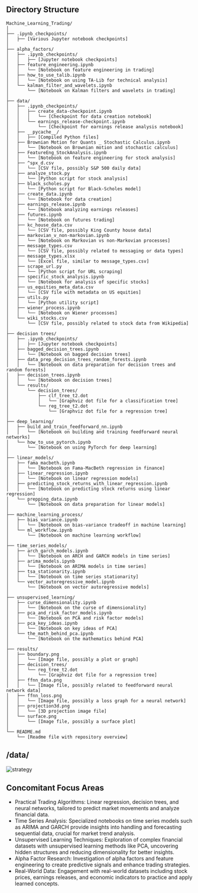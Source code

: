 ## Directory Structure

```
Machine_Learning_Trading/
│
├── .ipynb_checkpoints/
│   ├── [Various Jupyter notebook checkpoints]
│
├── alpha_factors/
│   ├── .ipynb_checkpoints/
│   │   ├── [Jupyter notebook checkpoints]
│   ├── feature_engineering.ipynb
│   │   └── [Notebook on feature engineering in trading]
│   ├── how_to_use_talib.ipynb
│   │   └── [Notebook on using TA-Lib for technical analysis]
│   └── kalman_filter_and_wavelets.ipynb
│       └── [Notebook on Kalman filters and wavelets in trading]
│
├── data/
│   ├── .ipynb_checkpoints/
│   │   ├── create_data-checkpoint.ipynb
│   │   │   └── [Checkpoint for data creation notebook]
│   │   └── earnings_release-checkpoint.ipynb
│   │       └── [Checkpoint for earnings release analysis notebook]
│   ├── __pycache__/
│   │   ├── [Compiled Python files]
│   ├── Brownian Motion for Quants _ Stochastic Calculus.ipynb
│   │   └── [Notebook on Brownian motion and stochastic calculus]
│   ├── FeatureEng_StockAnalysis.ipynb
│   │   └── [Notebook on feature engineering for stock analysis]
│   ├── ^spx_d.csv
│   │   └── [CSV file, possibly S&P 500 daily data]
│   ├── analyze_stock.py
│   │   └── [Python script for stock analysis]
│   ├── black_scholes.py
│   │   └── [Python script for Black-Scholes model]
│   ├── create_data.ipynb
│   │   └── [Notebook for data creation]
│   ├── earnings_release.ipynb
│   │   └── [Notebook analyzing earnings releases]
│   ├── futures.ipynb
│   │   └── [Notebook on futures trading]
│   ├── kc_house_data.csv
│   │   └── [CSV file, possibly King County house data]
│   ├── markovian_v_non-markovian.ipynb
│   │   └── [Notebook on Markovian vs non-Markovian processes]
│   ├── message_types.csv
│   │   └── [CSV file, possibly related to messaging or data types]
│   ├── message_types.xlsx
│   │   └── [Excel file, similar to message_types.csv]
│   ├── scrape_url.py
│   │   └── [Python script for URL scraping]
│   ├── specific_stock_analysis.ipynb
│   │   └── [Notebook for analysis of specific stocks]
│   ├── us_equities_meta_data.csv
│   │   └── [CSV file with metadata on US equities]
│   ├── utils.py
│   │   └── [Python utility script]
│   ├── wiener_process.ipynb
│   │   └── [Notebook on Wiener processes]
│   └── wiki_stocks.csv
│       └── [CSV file, possibly related to stock data from Wikipedia]
│
├── decision trees/
│   ├── .ipynb_checkpoints/
│   │   ├── [Jupyter notebook checkpoints]
│   ├── bagged_decision_trees.ipynb
│   │   └── [Notebook on bagged decision trees]
│   ├── data_prep_decision_trees_random_forests.ipynb
│   │   └── [Notebook on data preparation for decision trees and random forests]
│   ├── decision_trees.ipynb
│   │   └── [Notebook on decision trees]
│   └── results/
│       └── decision_trees/
│           ├── clf_tree_t2.dot
│           │   └── [Graphviz dot file for a classification tree]
│           └── reg_tree_t2.dot
│               └── [Graphviz dot file for a regression tree]
│
├── deep_learning/
│   ├── build_and_train_feedforward_nn.ipynb
│   │   └── [Notebook on building and training feedforward neural networks]
│   └── how_to_use_pytorch.ipynb
│       └── [Notebook on using PyTorch for deep learning]
│
├── linear_models/
│   ├── fama_macbeth.ipynb
│   │   └── [Notebook on Fama-MacBeth regression in finance]
│   ├── linear_regression.ipynb
│   │   └── [Notebook on linear regression models]
│   ├── predicting_stock_returns_with_linear_regression.ipynb
│   │   └── [Notebook on predicting stock returns using linear regression]
│   └── prepping_data.ipynb
│       └── [Notebook on data preparation for linear models]
│
├── machine_learning_process/
│   ├── bias_variance.ipynb
│   │   └── [Notebook on bias-variance tradeoff in machine learning]
│   └── ml_workflow.ipynb
│       └── [Notebook on machine learning workflow]
│
├── time_series_models/
│   ├── arch_garch_models.ipynb
│   │   └── [Notebook on ARCH and GARCH models in time series]
│   ├── arima_models.ipynb
│   │   └── [Notebook on ARIMA models in time series]
│   ├── tsa_stationarity.ipynb
│   │   └── [Notebook on time series stationarity]
│   └── vector_autoregressive_model.ipynb
│       └── [Notebook on vector autoregressive models]
│
├── unsupervised_learning/
│   ├── curse_dimensionality.ipynb
│   │   └── [Notebook on the curse of dimensionality]
│   ├── pca_and_risk_factor_models.ipynb
│   │   └── [Notebook on PCA and risk factor models]
│   ├── pca_key_ideas.ipynb
│   │   └── [Notebook on key ideas of PCA]
│   └── the_math_behind_pca.ipynb
│       └── [Notebook on the mathematics behind PCA]
│
├── results/
│   ├── boundary.png
│   │   └── [Image file, possibly a plot or graph]
│   ├── decision_trees/
│   │   └── reg_tree_t2.dot
│   │       └── [Graphviz dot file for a regression tree]
│   ├── ffnn_data.png
│   │   └── [Image file, possibly related to feedforward neural network data]
│   ├── ffnn_loss.png
│   │   └── [Image file, possibly a loss graph for a neural network]
│   ├── projection3d.png
│   │   └── [3D projection image file]
│   └── surface.png
│       └── [Image file, possibly a surface plot]
│
└── README.md
    └── [Readme file with repository overview]
```

## /data/

![strategy](https://github.com/SaumikDana/Machine_Learning_Trading/assets/9474631/2a1de833-3538-4193-9892-df2ad5f29bfd)


## Concomitant Focus Areas

- Practical Trading Algorithms: Linear regression, decision trees, and neural networks, tailored to predict market movements and analyze financial data.
- Time Series Analysis: Specialized notebooks on time series models such as ARIMA and GARCH provide insights into handling and forecasting sequential data, crucial for market trend analysis.
- Unsupervised Learning Techniques: Exploration of complex financial datasets with unsupervised learning methods like PCA, uncovering hidden structures and reducing dimensionality for better insights.
- Alpha Factor Research: Investigation of alpha factors and feature engineering to create predictive signals and enhance trading strategies.
- Real-World Data: Engagement with real-world datasets including stock prices, earnings releases, and economic indicators to practice and apply learned concepts.
